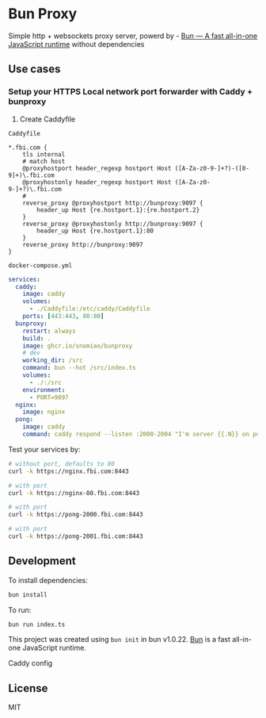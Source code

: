 # Bun Proxy

Simple http + websockets proxy server, powerd by - [Bun — A fast all-in-one JavaScript runtime]( https://bun.sh/ ) without dependencies

## Use cases

### Setup your HTTPS Local network port forwarder with Caddy + bunproxy

1. Create Caddyfile

`Caddyfile`

```caddy
*.fbi.com {
	tls internal
	# match host
	@proxyhostport header_regexp hostport Host ([A-Za-z0-9-]+?)-([0-9]+)\.fbi.com
    @proxyhostonly header_regexp hostport Host ([A-Za-z0-9-]+?)\.fbi.com
    #
	reverse_proxy @proxyhostport http://bunproxy:9097 {
		header_up Host {re.hostport.1}:{re.hostport.2}
	}
	reverse_proxy @proxyhostonly http://bunproxy:9097 {
		header_up Host {re.hostport.1}:80
	}
	reverse_proxy http://bunproxy:9097
}
```

`docker-compose.yml`

```yml
services:
  caddy:
    image: caddy
    volumes:
      - ./Caddyfile:/etc/caddy/Caddyfile
    ports: [443:443, 80:80]
  bunproxy:
    restart: always
    build: .
    image: ghcr.io/snomiao/bunproxy
    # dev
    working_dir: /src
    command: bun --hot /src/index.ts
    volumes:
      - ./:/src
    environment:
      - PORT=9097
  nginx:
    image: nginx
  pong:
    image: caddy
    command: caddy respond --listen :2000-2004 "I'm server {{.N}} on port {{.Port}}"
```

Test your services by:

```bash
# without port, defaults to 80
curl -k https://nginx.fbi.com:8443

# with port
curl -k https://nginx-80.fbi.com:8443

# with port
curl -k https://pong-2000.fbi.com:8443

# with port
curl -k https://pong-2001.fbi.com:8443
```

## Development

To install dependencies:

```bash
bun install
```

To run:

```bash
bun run index.ts
```

This project was created using `bun init` in bun v1.0.22. [Bun](https://bun.sh) is a fast all-in-one JavaScript runtime.

Caddy config

## License

MIT
